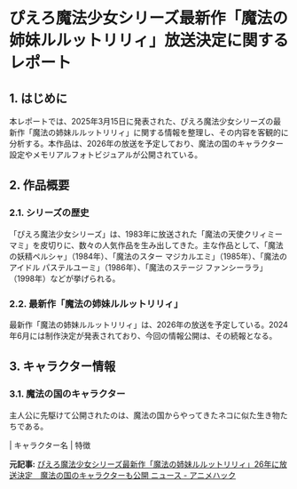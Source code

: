 # ぴえろ魔法少女シリーズ最新作「魔法の姉妹ルルットリリィ」放送決定に関するレポート

## 1. はじめに

本レポートでは、2025年3月15日に発表された、ぴえろ魔法少女シリーズの最新作「魔法の姉妹ルルットリリィ」に関する情報を整理し、その内容を客観的に分析する。本作品は、2026年の放送を予定しており、魔法の国のキャラクター設定やメモリアルフォトビジュアルが公開されている。

## 2. 作品概要

### 2.1. シリーズの歴史

「ぴえろ魔法少女シリーズ」は、1983年に放送された「魔法の天使クリィミーマミ」を皮切りに、数々の人気作品を生み出してきた。主な作品として、「魔法の妖精ペルシャ」（1984年）、「魔法のスター マジカルエミ」（1985年）、「魔法のアイドル パステルユーミ」（1986年）、「魔法のステージ ファンシーララ」（1998年）などが挙げられる。

### 2.2. 最新作「魔法の姉妹ルルットリリィ」

最新作「魔法の姉妹ルルットリリィ」は、2026年の放送を予定している。2024年6月には制作決定が発表されており、今回の情報公開は、その続報となる。

## 3. キャラクター情報

### 3.1. 魔法の国のキャラクター

主人公に先駆けて公開されたのは、魔法の国からやってきたネコに似た生き物たちである。

| キャラクター名 | 特徴 

**元記事:** [ぴえろ魔法少女シリーズ最新作「魔法の姉妹ルルットリリィ」26年に放送決定　魔法の国のキャラクターも公開 ニュース - アニメハック](https://anime.eiga.com/news/123411/)